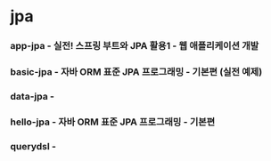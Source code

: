 # jpa

### app-jpa - 실전! 스프링 부트와 JPA 활용1 - 웹 애플리케이션 개발
### basic-jpa - 자바 ORM 표준 JPA 프로그래밍 - 기본편 (실전 예제)
### data-jpa - 
### hello-jpa - 자바 ORM 표준 JPA 프로그래밍 - 기본편
### querydsl - 
